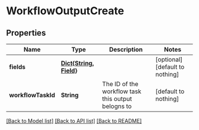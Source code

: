 # WorkflowOutputCreate


## Properties
Name | Type | Description | Notes
------------ | ------------- | ------------- | -------------
**fields** | [**Dict{String, Field}**](Field.md) |  | [optional] [default to nothing]
**workflowTaskId** | **String** | The ID of the workflow task this output belogns to | [default to nothing]


[[Back to Model list]](../README.md#models) [[Back to API list]](../README.md#api-endpoints) [[Back to README]](../README.md)


